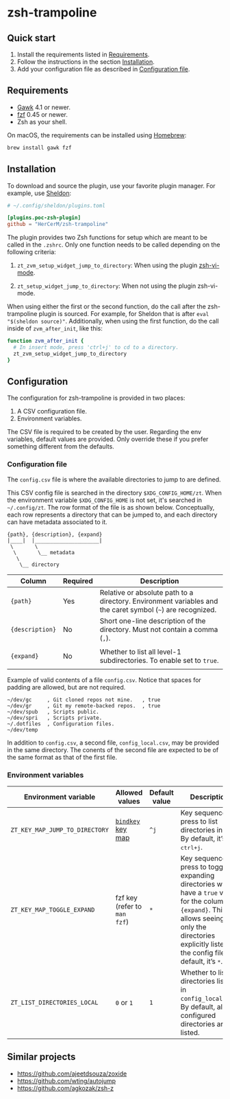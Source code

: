 # zsh-trampoline

## Quick start

1. Install the requirements listed in [Requirements](#requirements).
2. Follow the instructions in the section [Installation](#installation).
3. Add your configuration file as described in [Configuration file](#configuration-file).

## Requirements

- [Gawk](https://www.gnu.org/software/gawk/) 4.1 or newer.
- [fzf](https://github.com/junegunn/fzf) 0.45 or newer.
- Zsh as your shell.

On macOS, the requirements can be installed using [Homebrew](https://brew.sh/):

```sh
brew install gawk fzf
```

## Installation

To download and source the plugin, use your favorite plugin manager. For example, use
[Sheldon](https://github.com/rossmacarthur/sheldon):

```toml
# ~/.config/sheldon/plugins.toml

[plugins.poc-zsh-plugin]
github = "HerCerM/zsh-trampoline"
```

The plugin provides two Zsh functions for setup which are meant to be called in the
`.zshrc`. Only one function needs to be called depending on the following criteria:

1. `zt_zvm_setup_widget_jump_to_directory`: When using the plugin
[zsh-vi-mode](https://github.com/jeffreytse/zsh-vi-mode).

2. `zt_setup_widget_jump_to_directory`: When not using the plugin zsh-vi-mode.

When using either the first or the second function, do the call after the zsh-trampoline
plugin is sourced. For example, for Sheldon that is after `eval "$(sheldon source)"`.
Additionally, when using the first function, do the call inside of `zvm_after_init`, like
this:

```sh
function zvm_after_init {
  # In insert mode, press 'ctrl+j' to cd to a directory.
  zt_zvm_setup_widget_jump_to_directory
}
```

## Configuration

The configuration for zsh-trampoline is provided in two places:

1. A CSV configuration file.
2. Environment variables.

The CSV file is required to be created by the user. Regarding the env variables, default
values are provided. Only override these if you prefer something different from the
defaults.

### Configuration file

The `config.csv` file is where the available directories to jump to are defined.

This CSV config file is searched in the directory `$XDG_CONFIG_HOME/zt`. When the
environment variable `$XDG_CONFIG_HOME` is not set, it's searched in `~/.config/zt`. The
row format of the file is as shown below. Conceptually, each row represents a directory
that can be jumped to, and each directory can have metadata associated to it.

```text
{path}, {description}, {expand}
|____|  |_____________________|
 \       \
  \       \__ metadata
   \
    \__ directory
```

<table>
<thead>
<tr><th>Column</th><th>Required</th><th>Description</th></tr>
</thead>
<tbody>
<tr>
<td><code>{path}</code></td><td><p>Yes</p></td>
<td>
Relative or absolute path to a directory. Environment variables and the caret symbol
(<code>~</code>) are recognized.
</td>
</tr>
<tr>
<td><code>{description}</code></td><td><p>No</p></td>
<td>
Short one-line description of the directory. Must not contain a comma (<code>,</code>).
</td>
</tr>
<tr>
<td><code>{expand}</code></td><td><p>No</p></td>
<td>
Whether to list all level-1 subdirectories. To enable set to <code>true</code>.
</td>
</tr>
</tbody>
</table>

Example of valid contents of a file `config.csv`. Notice that spaces for padding are
allowed, but are not required.

```text
~/dev/gc     , Git cloned repos not mine.   , true
~/dev/gr     , Git my remote-backed repos.  , true
~/dev/spub   , Scripts public.
~/dev/spri   , Scripts private.
~/.dotfiles  , Configuration files.
~/dev/temp
```

In addition to `config.csv`, a second file, `config_local.csv`, may be provided in the
same directory. The conents of the second file are expected to be of the same format as
that of the first file.

### Environment variables

<table>
<thead>
<tr>
<th>Environment variable</th><th>Allowed values</th>
<th>Default value</th><th>Description</th>
</tr>
</thead>
<tbody>
<tr>
<td><code>ZT_KEY_MAP_JUMP_TO_DIRECTORY</code></td>
<td>
<a href="https://github.com/rothgar/mastering-zsh/blob/master/docs/helpers/bindkey.md">
<code>bindkey</code> key map</a></td><td><code>^j</code></td>
<td>
Key sequence to press to list directories in fzf. By default, it’s <kbd>ctrl+j</kbd>.
</td>
</tr>
<tr>
<td><code>ZT_KEY_MAP_TOGGLE_EXPAND</code></td>
<td>fzf key (refer to <code>man fzf</code>)</td><td><code>*</code></td>
<td>
Key sequence to press to toggle expanding directories which have a <code>true</code> value
for the column <code>{expand}</code>. This allows seeing only the directories explicitly
  listed in the config file. By default, it’s <kbd>*</kbd>.
</td>
</tr>
<tr>
<td><code>ZT_LIST_DIRECTORIES_LOCAL</code></td>
<td><code>0</code> or <code>1</code></td><td><code>1</code></td>
<td>
Whether to list directories listed in <code>config_local.csv</code>. By default, all
configured directories are listed.
</td>
</tr>
</tbody>
</table>

## Similar projects

- <https://github.com/ajeetdsouza/zoxide>
- <https://github.com/wting/autojump>
- <https://github.com/agkozak/zsh-z>
